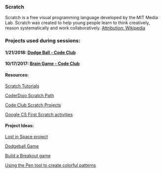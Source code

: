 ### Scratch

Scratch is a free visual programming language developed by the MIT Media Lab. Scratch was created to help young people learn to think creatively, reason systematically and work collaboratively.
[Attribution: Wikipedia](https://en.wikipedia.org/wiki/Scratch_(programming_language))

### Projects used during sessions:  
#### 1/21/2018: [Dodge Ball - Code Club](https://codeclubprojects.org/en-GB/scratch/dodgeball/)  
#### 10/17/2017: [Brain Game - Code Club](http://projects.codeclubworld.org/en-GB/02_scratch_02/03/Brain%20Game.html)

#### Resources:

[Scratch Tutorials](https://scratch.mit.edu/tips)

[CoderDojo Scratch Path](http://kata.coderdojo.com/wiki/Scratch_Path)

[Code Club Scratch Projects](https://codeclubprojects.org/en-GB/scratch/)

[Google CS First Scratch activities](https://www.cs-first.com/materials)

#### Project Ideas:

[Lost in Space project](http://projects.codeclubworld.org/en-GB/01_scratch_01/02/Lost%20in%20Space.html)

[Dodgeball Game](http://projects.codeclubworld.org/en-GB/02_scratch_02/02/Dodgeball.pdf)

[Build a Breakout game](Scratch%20-%20Breakout.pdf)

[Using the Pen tool to create colorful patterns](http://kata.coderdojo.com/wiki/Intermediate_Scratch)

